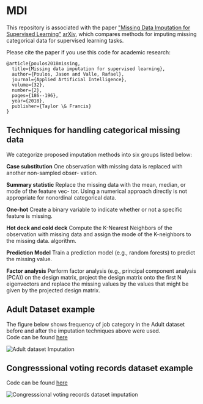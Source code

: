 # MDI

This repository is associated with the paper ["Missing Data Imputation for Supervised Learning"](https://doi.org/10.1080/08839514.2018.1448143) [arXiv](https://arxiv.org/abs/1610.09075), which compares methods for imputing missing categorical data for supervised learning tasks.

Please cite the paper if you use this code for academic research:

```
@article{poulos2018missing,
  title={Missing data imputation for supervised learning},
  author={Poulos, Jason and Valle, Rafael},
  journal={Applied Artificial Intelligence},
  volume={32},
  number={2},
  pages={186--196},
  year={2018},
  publisher={Taylor \& Francis}
}
```

## Techniques for handling categorical missing data
We categorize proposed imputation methods into six groups listed below:

**Case substitution**
One observation with missing data is replaced with another non-sampled obser- vation.

**Summary statistic**
Replace the missing data with the mean, median, or mode of the feature vec- tor. Using a numerical approach directly is not appropriate for nonordinal categorical data.

**One-hot**
Create a binary variable to indicate whether or not a specific feature is missing.

**Hot deck and cold deck**
Compute the K-Nearest Neighbors of the observation with missing data and assign the mode of the K-neighbors to the missing data. algorithm.

**Prediction Model**
Train a prediction model (e.g., random forests) to predict the missing value.

**Factor analysis**
Perform factor analysis (e.g., principal component analysis (PCA)) on the design matrix, project the design matrix onto the first N eigenvectors and replace the missing values by the values that might be given by the projected design matrix.

## Adult Dataset example ##
The figure below shows frequency of job category in the Adult dataset before
and after the imputation techniques above were used.  
Code can be found [here](example_adult.py)

![Adult dataset Imputation](images/adult_hist.png)

## Congresssional voting records dataset example ##
Code can be found [here](example_votes.py)

![Congresssional voting records dataset imputation](images/votes_hist.png)